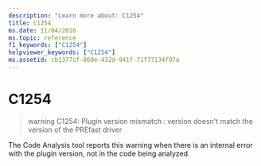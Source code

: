 ```yaml
---
description: "Learn more about: C1254"
title: C1254
ms.date: 11/04/2016
ms.topic: reference
f1_keywords: ["C1254"]
helpviewer_keywords: ["C1254"]
ms.assetid: cb1377cf-869e-432d-941f-71f77134f97a
---
```

# C1254

> warning C1254: Plugin version mismatch : version doesn't match the version of the PREfast driver

The Code Analysis tool reports this warning when there is an internal error with the plugin version, not in the code being analyzed.
